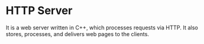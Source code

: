 # HTTP Server
It is a web server written in C++, which processes requests via HTTP. It also stores, processes, and delivers web pages to the clients.
